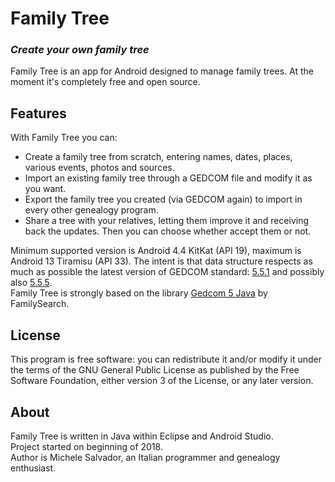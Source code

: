 # Family Tree
### _Create your own family tree_

Family Tree is an app for Android designed to manage family trees.
At the moment it's completely free and open source.

## Features
With Family Tree you can:
- Create a family tree from scratch, entering names, dates, places, various events, photos and sources.
- Import an existing family tree through a GEDCOM file and modify it as you want.
- Export the family tree you created (via GEDCOM again) to import in every other genealogy program.
- Share a tree with your relatives, letting them improve it and receiving back the updates. Then you can choose whether accept them or not.

Minimum supported version is Android 4.4 KitKat (API 19), maximum is Android 13 Tiramisu (API 33).
The intent is that data structure respects as much as possible the latest version of GEDCOM standard: [5.5.1](https://www.familysearch.org/developers/docs/gedcom/) and possibly also [5.5.5](https://www.gedcom.org/gedcom.html).<br>
Family Tree is strongly based on the library [Gedcom 5 Java](https://github.com/FamilySearch/gedcom5-java) by FamilySearch.

## License
This program is free software: you can redistribute it and/or modify it under the terms of the GNU General Public License as published by the Free Software Foundation, either version 3 of the License, or any later version.

## About
Family Tree is written in Java within Eclipse and Android Studio.  
Project started on beginning of 2018.  
Author is Michele Salvador, an Italian programmer and genealogy enthusiast.
